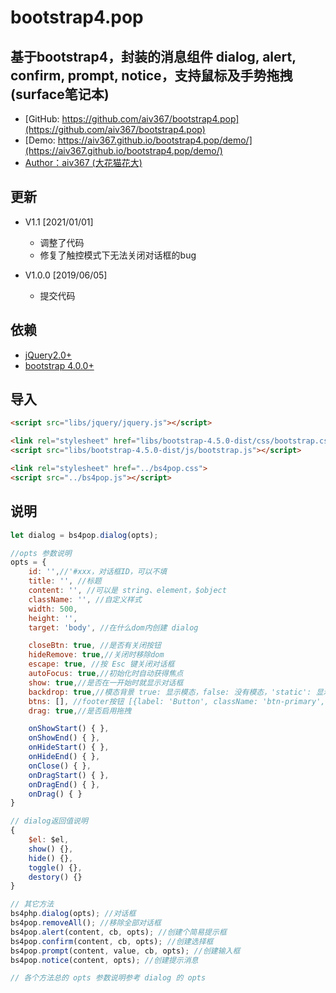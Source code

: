 # bootstrap4.pop
## 基于bootstrap4，封装的消息组件 dialog, alert, confirm, prompt, notice，支持鼠标及手势拖拽 (surface笔记本)
 - [GitHub: https://github.com/aiv367/bootstrap4.pop](https://github.com/aiv367/bootstrap4.pop)
 - [Demo: https://aiv367.github.io/bootstrap4.pop/demo/](https://aiv367.github.io/bootstrap4.pop/demo/)
 - [Author：aiv367 (大花猫花大)](mailto:aiv367@qq.com)
 ## 更新
 - V1.1 [2021/01/01] 
	- 调整了代码
	- 修复了触控模式下无法关闭对话框的bug

 - V1.0.0 [2019/06/05]
	- 提交代码

## 依赖
 - [jQuery2.0+](http://jquery.com)
 - [bootstrap 4.0.0+](https://github.com/twbs/bootstrap/releases/download/v4.0.0/bootstrap-4.0.0-dist.zip)
 ## 导入

 ``` html
<script src="libs/jquery/jquery.js"></script>

<link rel="stylesheet" href="libs/bootstrap-4.5.0-dist/css/bootstrap.css">
<script src="libs/bootstrap-4.5.0-dist/js/bootstrap.js"></script>

<link rel="stylesheet" href="../bs4pop.css">
<script src="../bs4pop.js"></script>
 ```

## 说明
``` javascript
let dialog = bs4pop.dialog(opts);

//opts 参数说明
opts = {
	id: '',//'#xxx，对话框ID，可以不填
	title: '', //标题
	content: '', //可以是 string、element，$object
	className: '', //自定义样式
	width: 500,
	height: '',
	target: 'body', //在什么dom内创建 dialog

	closeBtn: true, //是否有关闭按钮
	hideRemove: true,//关闭时移除dom
	escape: true, //按 Esc 键关闭对话框
	autoFocus: true,//初始化时自动获得焦点
	show: true,//是否在一开始时就显示对话框
	backdrop: true,//模态背景 true: 显示模态，false: 没有模态，'static': 显示模态，单击模态不关闭对话框
	btns: [], //footer按钮 [{label: 'Button',	className: 'btn-primary',onClick(cb){}}]
	drag: true,//是否启用拖拽

	onShowStart() { },
	onShowEnd() { },
	onHideStart() { },
	onHideEnd() { },
	onClose() { },
	onDragStart() { },
	onDragEnd() { },
	onDrag() { }
}

// dialog返回值说明
{
	$el: $el,
	show() {},
	hide() {},
	toggle() {},
	destory() {}
}
```

``` javascript
// 其它方法
bs4php.dialog(opts); //对话框
bs4pop.removeAll(); //移除全部对话框
bs4pop.alert(content, cb, opts); //创建个简易提示框
bs4pop.confirm(content, cb, opts); //创建选择框
bs4pop.prompt(content, value, cb, opts); //创建输入框
bs4pop.notice(content, opts); //创建提示消息

// 各个方法总的 opts 参数说明参考 dialog 的 opts
```